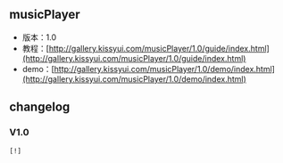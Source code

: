 ## musicPlayer

* 版本：1.0
* 教程：[http://gallery.kissyui.com/musicPlayer/1.0/guide/index.html](http://gallery.kissyui.com/musicPlayer/1.0/guide/index.html)
* demo：[http://gallery.kissyui.com/musicPlayer/1.0/demo/index.html](http://gallery.kissyui.com/musicPlayer/1.0/demo/index.html)

## changelog

### V1.0

    [!]


